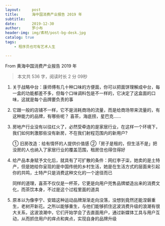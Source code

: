 ```yaml
---
layout:     post
title:      海中国消费产业报告 2019 年
subtitle:   
date:       2019-12-30
author:     罗小布
header-img: img/素材/post-bg-desk.jpg
catalog: true
tags:
	- 程序员也可有艺术人生

---
```


From 黄海中国消费产业报告 2019 年

> 本文共 536 字，阅读时长 2 分 09秒

1. 关于战略中台：康师傅有几十种口味的方便面，你可以把面饼理解成中台，每一盒的功能都差不多，但每个口味调料包是不一样的，它决定了这盒面的口味，这就是每个品牌要负责的事

2. 它跟一般的店铺不一样，它不是消耗商场的流量，而是给商场带来流量的，有这种能力的品牌，有哪些呢？ 喜茶，海底捞，星巴克……

3. 房地产行业没有以往红火了，必然受牵连的是家居行业，在这样一个环境下，我们如何刺激那些没有新房，不在我们射程范围内的新用户?

   ① 旧房改造：给有情怀的人提供价值感
   ②「房子是租的，但生活不是」把没房的人也纳入了家居行业的覆盖范围，租房住也得住得好

   

4. 给产品本身赋予文化后，就具有了可扩散的条件：网红李子柒，她卖的是土特产，但是她给你呈现的是中国传统的乡村生活，她是在生活方式的层面来引起你的共鸣，土特产只是消费这种文化的一个途径而已

   同样的道理，喜茶不仅仅是一杯茶，它更是向用户兜售品牌塑造出来的消费文化，而茶饮本身，不过是这个过程里面的道具

5. 原本以为像李宁、安踏这种运动品牌渐渐走向没落，没想到竟然还能涅磐重生，老树开新花。之所以能够重生，与他们能够抓住这波消费升级的浪潮有很大关系，这波浪潮中，它们开始学会了去直面用户，通过新媒体工具与用户互动，从而抓住用户的痒点和爽点，实现自身的品牌升级